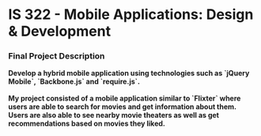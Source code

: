 # IS 322 - Mobile Applications: Design & Development

<h3>Final Project Description</h3>
<p><b>
Develop a hybrid mobile application using technologies such as `jQuery Mobile`, `Backbone.js` and `require.js`. <br /><br /> My project consisted of a mobile application similar to `Flixter` where users are able to search for movies and get information about them. Users are also able to see nearby movie theaters as well as get recommendations based on movies they liked.
</b></p>
